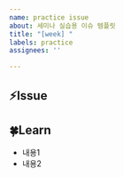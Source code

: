 ```yaml
---
name: practice issue
about: 세미나 실습용 이슈 템플릿
title: "[week] "
labels: practice
assignees: ''

---
```

## ⚡️Issue
<!-- 실습 관련한 설명 작성 -->

## 🍀Learn
<!-- 세미나 시간에 배운 것, 새롭게 알게 된 내용 작성 -->
- 내용1
- 내용2
